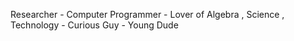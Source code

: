 Researcher - Computer Programmer - Lover of Algebra , Science , Technology - Curious Guy - Young Dude
